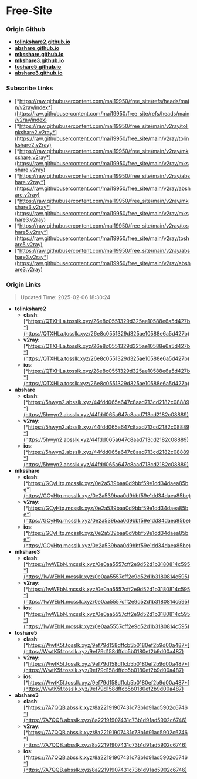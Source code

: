 # Free-Site

### Origin Github

- [**tolinkshare2.github.io**](https://github.com/tolinkshare2/tolinkshare2.github.io)
- [**abshare.github.io**](https://github.com/abshare/abshare.github.io)
- [**mksshare.github.io**](https://github.com/mksshare/mksshare.github.io)
- [**mkshare3.github.io**](https://github.com/mkshare3/mkshare3.github.io)
- [**toshare5.github.io**](https://github.com/toshare5/toshare5.github.io)
- [**abshare3.github.io**](https://github.com/abshare3/abshare3.github.io)

### Subscribe Links

- [*https://raw.githubusercontent.com/mai19950/free_site/refs/heads/main/v2ray/index*](https://raw.githubusercontent.com/mai19950/free_site/refs/heads/main/v2ray/index)
- [*https://raw.githubusercontent.com/mai19950/free_site/main/v2ray/tolinkshare2.v2ray*](https://raw.githubusercontent.com/mai19950/free_site/main/v2ray/tolinkshare2.v2ray)
- [*https://raw.githubusercontent.com/mai19950/free_site/main/v2ray/mksshare.v2ray*](https://raw.githubusercontent.com/mai19950/free_site/main/v2ray/mksshare.v2ray)
- [*https://raw.githubusercontent.com/mai19950/free_site/main/v2ray/abshare.v2ray*](https://raw.githubusercontent.com/mai19950/free_site/main/v2ray/abshare.v2ray)
- [*https://raw.githubusercontent.com/mai19950/free_site/main/v2ray/mkshare3.v2ray*](https://raw.githubusercontent.com/mai19950/free_site/main/v2ray/mkshare3.v2ray)
- [*https://raw.githubusercontent.com/mai19950/free_site/main/v2ray/toshare5.v2ray*](https://raw.githubusercontent.com/mai19950/free_site/main/v2ray/toshare5.v2ray)
- [*https://raw.githubusercontent.com/mai19950/free_site/main/v2ray/abshare3.v2ray*](https://raw.githubusercontent.com/mai19950/free_site/main/v2ray/abshare3.v2ray)

### Origin Links

> Updated Time: 2025-02-06 18:30:24

- **tolinkshare2**
  - **clash**: [*https://QTXHLa.tosslk.xyz/26e8c0551329d325ae10588e6a5d427b*](https://QTXHLa.tosslk.xyz/26e8c0551329d325ae10588e6a5d427b)
  - **v2ray**: [*https://QTXHLa.tosslk.xyz/26e8c0551329d325ae10588e6a5d427b*](https://QTXHLa.tosslk.xyz/26e8c0551329d325ae10588e6a5d427b)
  - **ios**: [*https://QTXHLa.tosslk.xyz/26e8c0551329d325ae10588e6a5d427b*](https://QTXHLa.tosslk.xyz/26e8c0551329d325ae10588e6a5d427b)
- **abshare**
  - **clash**: [*https://5hwyn2.absslk.xyz/44fdd065a647c8aad713cd2182c08889*](https://5hwyn2.absslk.xyz/44fdd065a647c8aad713cd2182c08889)
  - **v2ray**: [*https://5hwyn2.absslk.xyz/44fdd065a647c8aad713cd2182c08889*](https://5hwyn2.absslk.xyz/44fdd065a647c8aad713cd2182c08889)
  - **ios**: [*https://5hwyn2.absslk.xyz/44fdd065a647c8aad713cd2182c08889*](https://5hwyn2.absslk.xyz/44fdd065a647c8aad713cd2182c08889)
- **mksshare**
  - **clash**: [*https://GCyHtq.mcsslk.xyz/0e2a539baa0d9bbf59e1dd34daea85be*](https://GCyHtq.mcsslk.xyz/0e2a539baa0d9bbf59e1dd34daea85be)
  - **v2ray**: [*https://GCyHtq.mcsslk.xyz/0e2a539baa0d9bbf59e1dd34daea85be*](https://GCyHtq.mcsslk.xyz/0e2a539baa0d9bbf59e1dd34daea85be)
  - **ios**: [*https://GCyHtq.mcsslk.xyz/0e2a539baa0d9bbf59e1dd34daea85be*](https://GCyHtq.mcsslk.xyz/0e2a539baa0d9bbf59e1dd34daea85be)
- **mkshare3**
  - **clash**: [*https://1wWEbN.mcsslk.xyz/0e0aa5557cff2e9d52d1b3180814c595*](https://1wWEbN.mcsslk.xyz/0e0aa5557cff2e9d52d1b3180814c595)
  - **v2ray**: [*https://1wWEbN.mcsslk.xyz/0e0aa5557cff2e9d52d1b3180814c595*](https://1wWEbN.mcsslk.xyz/0e0aa5557cff2e9d52d1b3180814c595)
  - **ios**: [*https://1wWEbN.mcsslk.xyz/0e0aa5557cff2e9d52d1b3180814c595*](https://1wWEbN.mcsslk.xyz/0e0aa5557cff2e9d52d1b3180814c595)
- **toshare5**
  - **clash**: [*https://WwtK5f.tosslk.xyz/9ef79d158dffcb5b0180ef2b9d00a487*](https://WwtK5f.tosslk.xyz/9ef79d158dffcb5b0180ef2b9d00a487)
  - **v2ray**: [*https://WwtK5f.tosslk.xyz/9ef79d158dffcb5b0180ef2b9d00a487*](https://WwtK5f.tosslk.xyz/9ef79d158dffcb5b0180ef2b9d00a487)
  - **ios**: [*https://WwtK5f.tosslk.xyz/9ef79d158dffcb5b0180ef2b9d00a487*](https://WwtK5f.tosslk.xyz/9ef79d158dffcb5b0180ef2b9d00a487)
- **abshare3**
  - **clash**: [*https://7A7QQB.absslk.xyz/8a22191907431c73b1d91ad5902c6746*](https://7A7QQB.absslk.xyz/8a22191907431c73b1d91ad5902c6746)
  - **v2ray**: [*https://7A7QQB.absslk.xyz/8a22191907431c73b1d91ad5902c6746*](https://7A7QQB.absslk.xyz/8a22191907431c73b1d91ad5902c6746)
  - **ios**: [*https://7A7QQB.absslk.xyz/8a22191907431c73b1d91ad5902c6746*](https://7A7QQB.absslk.xyz/8a22191907431c73b1d91ad5902c6746)
